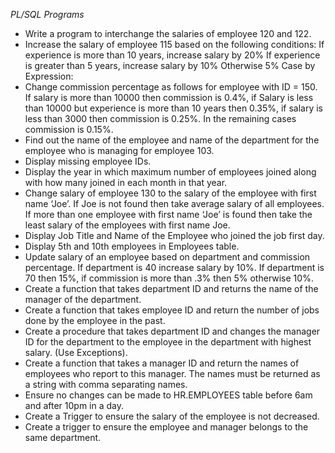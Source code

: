 *PL/SQL Programs*

- Write a program to interchange the salaries of employee 120 and 122.
- Increase the salary of employee 115 based on the following conditions: If experience is more than 10 years, increase salary by 20% If experience is greater than 5 years, increase salary by 10% Otherwise 5% Case by Expression:
- Change commission percentage as follows for employee with ID = 150. If salary is more than 10000 then commission is 0.4%, if Salary is less than 10000 but experience is more than 10 years then 0.35%, if salary is less than 3000 then commission is 0.25%. In the remaining cases commission is 0.15%.
- Find out the name of the employee and name of the department for the employee who is managing for employee 103.
- Display missing employee IDs.
- Display the year in which maximum number of employees joined along with how many joined in each month in that year.
- Change salary of employee 130 to the salary of the employee with first name ‘Joe’. If Joe is not found then take average salary of all employees. If more than one employee with first name ‘Joe’ is found then take the least salary of the employees with first name Joe.
- Display Job Title and Name of the Employee who joined the job first day.
- Display 5th and 10th employees in Employees table.
- Update salary of an employee based on department and commission percentage. If department is 40 increase salary by 10%. If department is 70 then 15%, if commission is more than .3% then 5% otherwise 10%.
- Create a function that takes department ID and returns the name of the manager of the department.
- Create a function that takes employee ID and return the number of jobs done by the employee in the past.
- Create a procedure that takes department ID and changes the manager ID for the department to the employee in the department with highest salary. (Use Exceptions).
- Create a function that takes a manager ID and return the names of employees who report to this manager. The names must be returned as a string with comma separating names.
- Ensure no changes can be made to HR.EMPLOYEES table before 6am and after 10pm in a day.
- Create a Trigger to ensure the salary of the employee is not decreased.
- Create a trigger to ensure the employee and manager belongs to the same department.
